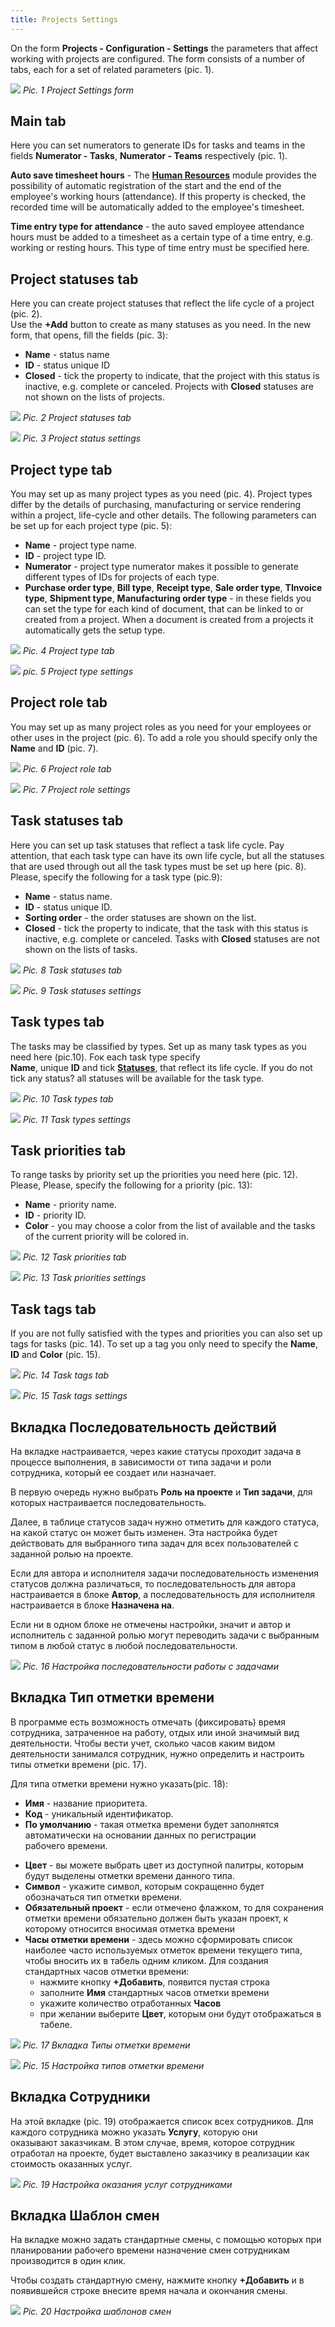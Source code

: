 ```yaml
---
title: Projects Settings
---
```

On the form **Projects - 
Configuration - Settings** the parameters that affect working with projects are configured. The form
consists of a number of tabs, each for a set of related parameters (pic. 1).

![](images/Project_settings_EN_1.png)
*Pic. 1 Project Settings form*

## Main tab
Here you can set numerators to generate IDs for tasks and teams in the fields **Numerator -
Tasks**,
**Numerator - Teams** respectively (pic. 1).

**Auto save timesheet hours** - The [**Human Resources**](HR.md) module provides the possibility of automatic 
registration of the start and the end of the employee's working hours (attendance). If this property is checked, the 
recorded time will be
automatically added to the employee's timesheet. 

**Time entry type for attendance** - the auto saved employee attendance hours must be added to a timesheet as a certain 
type of 
a time entry, e.g. working or resting hours. This type of time entry must be specified here.

## Project statuses tab
Here you can create project statuses that reflect the life cycle of a project (pic. 2).  
Use the **+Add** button to create as many statuses as you need. In the new form, that opens, fill the fields (pic. 3):
- **Name** - status name
- **ID** - status unique ID
- **Closed** - tick the property to indicate, that the project with this status is inactive, e.g. complete or 
  canceled. Projects with **Closed** statuses are not shown on the lists of projects.

![](images/Project_settings_EN_2.png)
*Pic. 2 Project statuses tab*

![](images/Project_settings_EN_3.png)
*Pic. 3 Project status settings*

## Project type tab
You may set up as many project types as you need (pic. 4). Project types differ by the details of purchasing, 
manufacturing or service rendering within a project, life-cycle and other details. The following parameters can be 
set up for each project type (pic. 5):
- **Name** - project type name.
- **ID** - project type ID.
- **Numerator** - project type numerator makes it possible to generate different types of IDs for projects of 
  each type.
- **Purchase order type**, **Bill type**, **Receipt type**, **Sale order type**, **ТInvoice type**,
  **Shipment type**, **Manufacturing order type** - in these fields you can set the type for each kind of document, 
  that can be linked to or created from a project. When a document is created from a projects it automatically gets 
  the setup type. 

![](images/Project_settings_EN_4.png)
*Pic. 4 Project type tab*

![](images/Project_settings_EN_5.png)
*pic. 5 Project type settings*

## Project role tab
You may set up as many project roles as you need for your employees or other uses in the project
(pic. 6).
To add a role you should specify only the **Name** and **ID** (pic. 7).

![](images/Project_settings_EN_6.png)
*Pic. 6 Project role tab*

![](images/Project_settings_EN_7.png)
*Pic. 7 Project role settings*

## Task statuses tab 
Here you can set up task statuses that reflect a task life cycle. Pay attention, that each task type can have its 
own life cycle, but all the statuses that are used through out all the task types must be set up here (pic. 8).
Please, specify the following for a task type (pic.9):
- **Name** - status name.
- **ID** - status unique ID.
- **Sorting order** - the order statuses are shown on the list.
- **Closed** - tick the property to indicate, that the task with this status is inactive, e.g. complete or
  canceled. Tasks with **Closed** statuses are not shown on the lists of tasks.

![](images/Project_settings_EN_8.png)
*Pic. 8 Task statuses tab*

![](images/Project_settings_Ru_9.png)
*Pic. 9 Task statuses settings*

## Task types tab
The tasks may be classified by types. Set up as many task types as you need here (pic.10). Foк each task type specify  
 **Name**, unique **ID** and tick [**Statuses**](#task-statuses-tab-), that reflect its life cycle. If you do not 
tick any status? all statuses will be available for the task type.

![](images/Project_settings_EN_10.png)
*Pic. 10 Task types tab*

![](images/Project_settings_EN_11.png)
*Pic. 11 Task types settings*

## Task priorities tab
To range tasks by priority set up the priorities you need here (pic. 12).
Please, Please, specify the following for a priority  (pic. 13):
- **Name** - priority name.
- **ID** - priority ID.
- **Color** - you may choose a color from the list of available and the tasks of the current priority will be 
  colored in. 

![](images/Project_settings_EN_12.png)
*Pic. 12 Task priorities tab*

![](images/Project_settings_EN_13.png)
*Pic. 13 Task priorities settings*

## Task tags tab
If you are not fully satisfied with the types and priorities you can also set up tags for tasks (pic. 14).
To set up a tag you only need to specify the **Name**, **ID** and **Color** (pic. 15).

![](images/Project_settings_EN_14.png)
*Pic. 14 Task tags tab*

![](images/Project_settings_EN_15.png)
*Pic. 15 Task tags settings*

## Вкладка Последовательность действий
На вкладке настраивается, через какие статусы проходит задача в процессе выполнения, в зависимости от типа задачи и
роли сотрудника, который ее создает или назначает.

В первую очередь нужно выбрать **Роль на проекте** и **Тип задачи**, для которых настраивается последовательность.

Далее, в таблице статусов задач нужно отметить для каждого статуса, на какой статус он может быть изменен. Эта
настройка будет действовать для выбранного типа задач для всех пользователей с заданной ролью на проекте.

Если для автора и исполнителя задачи последовательность изменения статусов должна различаться, то последовательность
для автора настраивается в блоке **Автор**, а последовательность для исполнителя настраивается в блоке **Назначена на**.

Если ни в одном блоке не отмечены настройки, значит и автор и исполнитель с заданной ролью могут переводить задачи с
выбранным типом в любой статус в любой последовательности.

![](images/Project_settings_EN_16.png)
*Pic. 16 Настройка последовательности работы с задачами*

## Вкладка Тип отметки времени
В программе есть возможность отмечать (фиксировать) время сотрудника, затраченное на работу, отдых или иной значимый
вид
деятельности. Чтобы вести учет, сколько часов каким видом деятельности занимался сотрудник, нужно определить и
настроить типы отметки времени (pic. 17).

Для типа отметки времени нужно указать(pic. 18):
- **Имя** - название приоритета.
- **Код** - уникальный идентификатор.
- **По умолчанию** - такая отметка времени будет заполнятся автоматически на основании данных по регистрации  
  рабочего времени.

[//]: # (todo: добавить ссылку на описание регистрации рабочего времени)

- **Цвет** - вы можете выбрать цвет из доступной палитры, которым будут выделены отметки времени данного типа.
- **Символ** - укажите символ, которым сокращенно будет обозначаться тип отметки времени.
- **Обязательный проект** - если отмечено флажком, то для сохранения отметки времени обязательно должен быть указан
  проект, к которому относится вносимая отметка времени
- **Часы отметки времени** - здесь можно сформировать список наиболее часто используемых отметок времени текущего
  типа, чтобы вносить их в табель одним кликом. Для создания стандартных часов отметки времени:
    - нажмите кнопку **+Добавить**, появится пустая строка
    - заполните **Имя** стандартных часов отметки времени
    - укажите количество отработанных **Часов**
    - при желании выберите **Цвет**, которым они будут отображаться в табеле.

![](images/Project_settings_EN_17.png)
*Pic. 17 Вкладка Типы отметки времени*

![](images/Project_settings_EN_18.png)
*Pic. 15 Настройка типов отметки времени*

## Вкладка Сотрудники
На этой вкладке (pic. 19) отображается список всех сотрудников. Для каждого сотрудника можно указать **Услугу**,
которую они  
оказывают заказчикам. В этом случае, время, которое сотрудник отработал на проекте, будет выставлено заказчику в
реализации как стоимость оказанных услуг.

[//]: # (todo - вставить ссылку на создание реализации в проекте)

![](images/Project_settings_EN_19.png)
*Pic. 19 Настройка оказания услуг сотрудниками*

## Вкладка Шаблон смен
На вкладке можно задать стандартные смены, с помощью которых при планировании рабочего времени назначение смен
сотрудникам производится в один клик.

Чтобы создать стандартную смену, нажмите кнопку **+Добавить** и в появившейся строке внесите время начала и окончания смены.

![](images/Project_settings_EN_20.png)
*Pic. 20 Настройка шаблонов смен*
